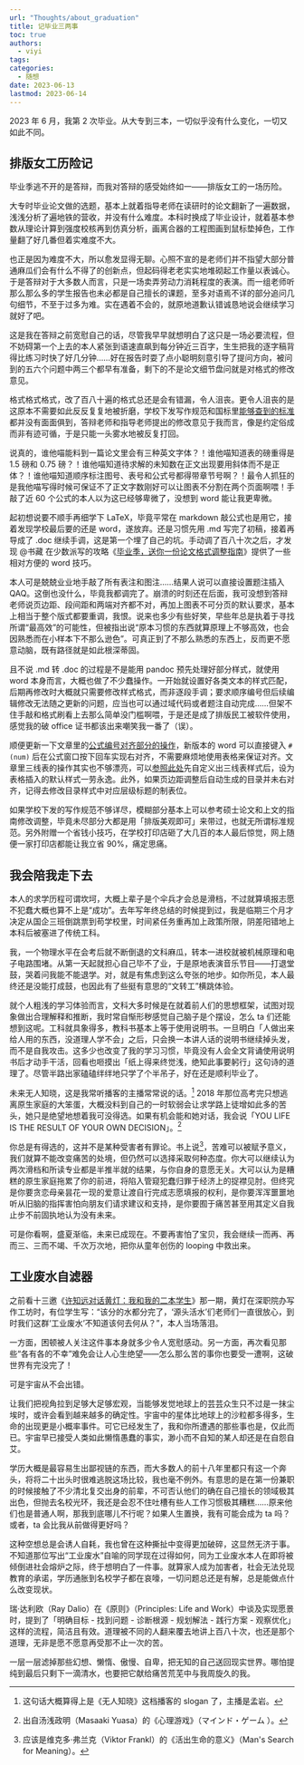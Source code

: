 ```yaml
---
url: "Thoughts/about_graduation"
title: 记毕业三两事
toc: true
authors:
  - viyi
tags:
categories:
  - 随想
date: 2023-06-13
lastmod: 2023-06-14
---
```


2023 年 6 月，我第 2 次毕业。从大专到三本，一切似乎没有什么变化，一切又如此不同。


<!--more-->


## 排版女工历险记

毕业季逃不开的是答辩，而我对答辩的感受始终如一——排版女工的一场历险。

大专时毕业论文做的选题，基本上就着指导老师在读研时的论文翻新了一遍数据，浅浅分析了遍地铁的营收，并没有什么难度。本科时换成了毕业设计，就着基本参数从理论计算到强度校核再到仿真分析，画离合器的工程图画到鼠标垫掉色，工作量翻了好几番但着实难度不大。

也正是因为难度不大，所以愈发显得无聊。心照不宣的是老师们并不指望大部分普通麻瓜们会有什么不得了的创新点，但起码得老老实实地堆砌起工作量以表诚心。于是答辩对于大多数人而言，只是一场卖弄劳动力消耗程度的表演。而一组老师听那么那么多的学生报告也未必都是自己擅长的课题，至多对语焉不详的部分追问几句细节，不至于过多为难。实在遇着不会的，就原地道歉认错诚恳地说会继续学习就好了吧。

这是我在答辩之前宽慰自己的话，尽管我早早就想明白了这只是一场必要流程，但不妨碍第一个上去的本人紧张到语速直飙到每分钟近三百字，生生把我的逐字稿背得比练习时快了好几分钟……好在报告时耍了点小聪明刻意引导了提问方向，被问到的五六个问题中两三个都早有准备，剩下的不是论文细节盘问就是对格式的修改意见。

格式格式格式，改了百八十遍的格式总还是会有错漏，令人沮丧。更令人沮丧的是这原本不需要如此反反复复地被折磨，学校下发写作规范和国标里[能够查到的标准](https://std.samr.gov.cn/gb/search/gbDetailed?id=F159DFC2A91247EFE05397BE0A0AF334)都并没有面面俱到，答辩老师和指导老师提出的修改意见于我而言，像是约定俗成而非有迹可循，于是只能一头雾水地被反复打回。

说真的，谁他喵能料到一篇论文里会有三种英文字体？！谁他喵知道表的磅重得是 1.5 磅和 0.75 磅？！谁他喵知道待求解的未知数在正文出现要用斜体而不是正体？！谁他喵知道顺序标注图号、表号和公式号都得带章节号啊？！最令人抓狂的是我他喵写得时候可保证不了正文字数刚好可以让图表不分割在两个页面啊喂！手敲了近 60 个公式的本人以为这已经够卑微了，没想到 word 能让我更卑微。

起初想说要不顺手再细学下 LaTeX，毕竟平常在 markdown 敲公式也是用它，接着发现学校最后要的还是 word，遂放弃。还是习惯先用 .md 写完了初稿，接着再导成了 .doc 继续手调，这是第一个埋了自己的坑。手动调了百八十次之后，才发现 @书藏 在少数派写的攻略《[毕业季，送你一份论文格式调整指南](https://sspai.com/post/66140)》提供了一些相对方便的 word 技巧。

本人可是兢兢业业地手敲了所有表注和图注……结果人说可以直接设置题注插入QAQ。这倒也没什么，毕竟我都调完了。崩溃的时刻还在后面，我可没想到答辩老师说页边距、段间距和两端对齐都不对，再加上图表不可分页的默认要求，基本上相当于整个版式都要重调，我恨。说来也多少有些好笑，早些年总是执着于寻找所谓“最高效”的可能性，但被指出说“原本习惯的东西就算原理上不够高效，也会因熟悉而在小样本下不那么逊色”。可真正到了不那么熟悉的东西上，反而更不愿意动脑，既有路径就是如此根深蒂固。

且不说 .md 转 .doc 的过程是不是能用 pandoc 预先处理好部分样式，就使用 word 本身而言，大概也做了不少蠢操作。一开始就设置好各类文本的样式匹配，后期再修改时大概就只需要修改样式格式，而非逐段手调；要求顺序编号但后续编辑修改无法随之更新的问题，应当也可以通过域代码或者题注自动完成……但架不住手敲和格式刷看上去那么简单没门槛啊喂，于是还是成了排版民工被软件使用，感觉我的破 office 证书都该出来嘲笑我一番了（误）。

顺便更新一下文章里的[公式编号对齐部分的操作](https://zhuanlan.zhihu.com/p/109899140)，新版本的 word 可以直接键入 `#(num)` 后在公式窗口按下回车实现右对齐，不需要麻烦地使用表格来保证对齐。文章里三线表的操作其实也不够漂亮，可以[参照此处](https://zhuanlan.zhihu.com/p/37990430)先自定义出三线表样式后，设为表格插入的默认样式一劳永逸。此外，如果页边距调整后自动生成的目录并未右对齐，记得去修改目录样式中对应层级标题的制表位。

如果学校下发的写作规范不够详尽，模糊部分基本上可以参考硕士论文和上文的指南修改调整，毕竟未尽部分大都是用「排版美观即可」来带过，也就无所谓标准规范。另外附赠一个省钱小技巧，在学校打印店砸了大几百的本人最后惊觉，网上随便一家打印店都能让我立省 90%，痛定思痛。

## 我会陪我走下去

本人的求学历程可谓坎坷，大概上辈子是个伞兵才会总是滑档，不过就算填报志愿不犯蠢大概也算不上是“成功”。去年写年终总结的时候提到过，我是临期三个月才决定从国企三班倒跳票到苟学校里，时间紧任务重再加上政策所限，阴差阳错地上本科后被塞进了传统工科。

我，一个物理水平在会考后就不断倒退的文科麻瓜，转本一进校就被机械原理和电子电路围堵。从第一天起就担心自己毕不了业，于是原地表演音乐节目——打退堂鼓，哭着问我能不能退学。对，就是有焦虑到这么夸张的地步。如你所见，本人最终还是没能打成鼓，也因此有了些挺有意思的“文转工”横跳体验。

就个人粗浅的学习体验而言，文科大多时候是在就着前人们的思想框架，试图对现象做出合理解释和推断，我时常自惭形秽感觉自己脑子是个摆设，怎么 ta 们还能想到这呢。工科就具象得多，教科书基本上等于使用说明书。一旦明白「人做出来给人用的东西，没道理人学不会」之后，只会换一本讲人话的说明书继续掉头发，而不是自我攻击。这多少也改变了我的学习习惯，毕竟没有人会全文背诵使用说明书后才动手干活，回看也咂摸出「纸上得来终觉浅，绝知此事要躬行」这句诗的道理了。尽管半路出家磕磕绊绊地只学了个半吊子，好在还是顺利毕业了。

未来无人知晓，这是我常听播客的主播常常说的话。[^1] 2018 年那位高考完只想逃离原生家庭的大笨蛋，大概没料到自己的一时软弱会让求学路上徒增如此多的苦头，她只是绝望地想着我可没得选。如果有机会能和她对话，我会说「YOU LIFE IS THE RESULT OF YOUR OWN DECISION」。[^2]

你总是有得选的，这并不是某种受害者有罪论。书上说[^3]，苦难可以被赋予意义，我们就算不能改变痛苦的处境，但仍然可以选择采取何种态度。你大可以继续认为两次滑档和所读专业都是半推半就的结果，与你自身的意愿无关。大可以认为是糟糕的原生家庭拖累了你的前进，将陷入管窥犯蠢归罪于经济上的捉襟见肘。但终究是你要贪恋母亲昙花一现的爱意让渡自行完成志愿填报的权利，是你要浑浑噩噩地听从旧脑的指挥害怕向朋友们请求建议和支持，是你要囿于痛苦甚至用其定义自我止步不前固执地认为没有未来。

可是你看啊，盛夏渐临，未来已成现在。不要再害怕了宝贝，我会继续一而再、再而三、三而不竭、千次万次地，把你从童年创伤的 looping 中救出来。

## 工业废水自滤器

之前看十三邀《[许知远对话黄灯：我和我的二本学生](https://www.youtube.com/watch?v=Nej-_bO4GKY)》那一期，黄灯在深职院办写作工坊时，有位学生写：“该分的水都分完了，‘源头活水’们老师们一直很放心，到时我们这群‘工业废水’不知道该何去何从？”，本人当场落泪。

一方面，困顿被人关注这件事本身就多少令人宽慰感动。另一方面，再次看见那些“各有各的不幸”难免会让人心生绝望——怎么那么苦的事你也要受一遭啊，这破世界有完没完了！

可是宇宙从不会出错。

让我们把视角拉到足够大足够宏观，当能够发觉地球上的芸芸众生只不过是一抹尘埃时，或许会看到越来越多的确定性。宇宙中的星体比地球上的沙粒都多得多，生命的出现更是小概率事件。可它已经发生了，我和你所遭遇的那些事也是，仅此而已。宇宙早已接受人类如此懒惰愚蠢的事实，渺小而不自知的某人却还是在自怨自艾。

学历大概是最容易生出鄙视链的东西，而大多数人的前十八年里都只有这一个奔头，将将二十出头时很难逃脱这场比较，我也毫不例外。有意思的是在第一份兼职的时候接触了不少清北复交出身的前辈，不可否认他们的确在自己擅长的领域极其出色，但抛去名校光环，我还是会忍不住吐槽有些人工作习惯极其糟糕……原来他们也是普通人啊，那我到底哪儿不行呢？如果人生置换，我有可能会成为 ta 吗？或者，ta 会比我从前做得更好吗？

这种空想总是会诱人自耗，我也曾在这种撕扯中变得更加破碎，这显然无济于事。不知道那位写出“工业废水”自喻的同学现在过得如何，同为工业废水本人在即将被倾倒进社会熔炉之际，终于想明白了一件事。就算家人成为加害者，社会无法兑现教育的承诺，学历通胀到名校学子都在哀嚎，一切问题总还是有解，总是能做点什么改变现状。

瑞·达利欧（Ray Dalio）在《原则》（Principles: Life and Work）中谈及实现愿景时，提到了「明确目标 - 找到问题 - 诊断根源 - 规划解法 - 践行方案 - 观察优化」这样的流程，简洁且有效。道理被不同的人翻来覆去地讲上百八十次，也还是那个道理，无非是愿不愿意再受那不止一次的苦。

一层一层滤掉那些幻想、懒惰、傲慢、自卑，把无知的自己送回现实世界。哪怕提纯到最后只剩下一滴清水，也要把它献给痛苦荒芜中与我周旋久的我。

[^1]: 这句话大概算得上是《无人知晓》这档播客的  slogan 了，主播是孟岩。
[^2]: 出自汤浅政明（Masaaki Yuasa）的《心理游戏》（マインド・ゲーム ）。
[^3]: 应该是维克多·弗兰克（Viktor Frankl）的《活出生命的意义》（Man's Search for Meaning）。